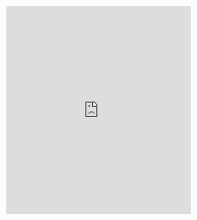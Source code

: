 <br>
<br>

<iframe src="https://docs.google.com/presentation/d/e/2PACX-1vSJ6-dmZ8vEg6PeEb9YGPlqEuo3mEIj3Yelq7RcothBYSAKCApKjel_a6x0jeqpAajZ0Ny4NDqAr0r1/embed?start=true&loop=true&delayms=10000" frameborder="0" width="100%" height="569" allowfullscreen="true" mozallowfullscreen="true" webkitallowfullscreen="true"></iframe>
